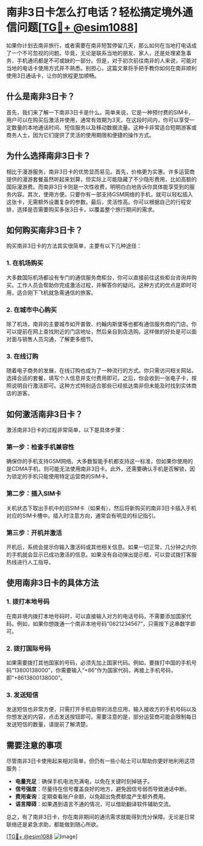 # 南非3日卡怎么打电话？轻松搞定境外通信问题[[TG💪+ @esim1088](https://t.me/s/esim1088)]

如果你计划去南非旅行，或者需要在南非短暂停留几天，那么如何在当地打电话成了一个不可忽视的问题。毕竟，无论是联系当地的朋友、家人，还是处理紧急事务，手机通讯都是不可或缺的一部分。但是，对于初次前往南非的人来说，可能对当地的电话卡使用方式并不熟悉。别担心，这篇文章将手把手教你如何在南非顺利使用3日通话卡，让你的旅程更加顺畅。

## 什么是南非3日卡？

首先，我们来了解一下南非3日卡是什么。简单来说，它是一种预付费的SIM卡，用户可以在购买后激活并使用，通常有效期为3天。在这段时间内，你可以享受一定数量的本地通话时间、短信服务以及移动数据流量。这种卡非常适合短期游客或商务人士，因为它们提供了灵活的使用期限和便捷的操作方式。

## 为什么选择南非3日卡？

相比于漫游服务，南非3日卡的优势显而易见。首先，价格更为实惠。许多运营商提供的漫游套餐虽然听起来划算，但实际上可能隐藏了不少隐形费用，比如高额的国际漫游费。而南非3日卡则是一次性收费，明明白白地告诉你具体能享受到的服务内容。其次，使用方便。只要你有一部支持GSM网络的手机，就可以轻松插入这张卡，无需额外设置复杂的参数。最后，灵活性高。你可以根据自己的行程安排，选择是否需要购买多张3日卡，以覆盖整个旅行期间的需求。

## 如何购买南非3日卡？

购买南非3日卡的方法其实很简单，主要有以下几种途径：

### 1. 在机场购买

大多数国际机场都设有专门的通信服务商柜台，你可以直接前往这些柜台咨询并购买。工作人员会帮助你完成激活过程，并解答你的疑问。这种方式的优点是即时可用，适合刚下飞机就急需通信的旅客。

### 2. 在城市中心购买

除了机场，南非的主要城市如开普敦、约翰内斯堡等也都有通信服务商的门店。你可以提前在网上查找附近的门店地址，然后亲自到店选购。这样做的好处是可以面对面与销售人员沟通，了解更多细节。

### 3. 在线订购

随着电子商务的发展，在线订购也成为了一种流行的方式。你只需访问相关网站，选择合适的套餐，填写个人信息并支付费用即可。之后，你会收到一张电子卡，按照说明自行激活即可。这种方式特别适合那些已经抵达南非但未能及时找到实体商店的游客。

## 如何激活南非3日卡？

激活南非3日卡的过程非常简单，以下是具体步骤：

### 第一步：检查手机兼容性

确保你的手机支持GSM网络。大多数智能手机都支持这一标准，但如果你使用的是CDMA手机，则可能无法使用南非3日卡。此外，还需要确认手机是否解锁，因为锁定的手机只能使用特定运营商的SIM卡。

### 第二步：插入SIM卡

关机状态下取出手机中的旧SIM卡（如果有），然后将新购买的南非3日卡插入手机对应的SIM卡槽中。插入时注意方向，通常会有明显的标记指引。

### 第三步：开机并激活

开机后，系统会提示你输入激活码或其他相关信息。如果一切正常，几分钟之内你的手机就会显示已成功激活的信息。如果没有自动弹出提示框，可以尝试拨打客服热线进行人工指导。

## 使用南非3日卡的具体方法

### 1. 拨打本地号码

在南非境内拨打本地号码时，可以直接输入对方的电话号码，不需要添加国家代码。例如，如果你想拨通一个南非本地号码“0821234567”，只需按下这串数字即可。

### 2. 拨打国际号码

如果需要拨打其他国家的号码，必须先加上国家代码。例如，要拨打中国的手机号码“13800138000”，你需要输入“+86”作为国家代码，再接上手机号码，即“+8613800138000”。

### 3. 发送短信

发送短信也非常方便，只需打开手机自带的消息应用，输入接收方的手机号码以及你想发送的内容，点击发送按钮即可。需要注意的是，部分运营商可能会限制每日发送短信的数量，请提前了解清楚。

## 需要注意的事项

尽管南非3日卡使用起来相对简单，但仍有一些小贴士可以帮助你更好地利用这项服务：

- **电量充足**：确保手机电池充满电，以免在关键时刻掉链子。
- **信号强度**：尽量待在信号覆盖良好的地方，避免因信号弱而导致通话中断。
- **费用查询**：定期查看账户余额，以免超出免费额度产生额外费用。
- **语言障碍**：如果遇到语言不通的情况，可以借助翻译软件辅助交流。

总之，有了南非3日卡，你在南非期间的通讯需求就能得到充分保障。无论是日常联络还是紧急求助，都能做到随心所欲。

[[TG💪+ @esim1088](https://t.me/s/esim1088) ![Image](https://i.postimg.cc/4NQfJmqS/Snipaste-2025-05-13-00-14-12.png)]